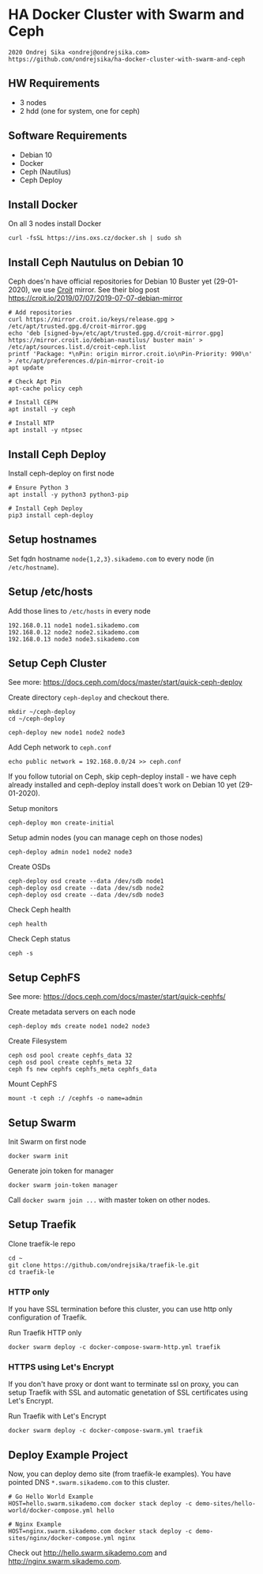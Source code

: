 # HA Docker Cluster with Swarm and Ceph

    2020 Ondrej Sika <ondrej@ondrejsika.com>
    https://github.com/ondrejsika/ha-docker-cluster-with-swarm-and-ceph


## HW Requirements

- 3 nodes
- 2 hdd (one for system, one for ceph)

## Software Requirements

- Debian 10
- Docker
- Ceph (Nautilus)
- Ceph Deploy

## Install Docker

On all 3 nodes install Docker

```
curl -fsSL https://ins.oxs.cz/docker.sh | sudo sh
```

## Install Ceph Nautulus on Debian 10

Ceph does'n have official repositories for Debian 10 Buster yet (29-01-2020), we use [Croit](https://croit.io) mirror. See their blog post <https://croit.io/2019/07/07/2019-07-07-debian-mirror>

```
# Add repositories
curl https://mirror.croit.io/keys/release.gpg > /etc/apt/trusted.gpg.d/croit-mirror.gpg
echo 'deb [signed-by=/etc/apt/trusted.gpg.d/croit-mirror.gpg] https://mirror.croit.io/debian-nautilus/ buster main' > /etc/apt/sources.list.d/croit-ceph.list
printf 'Package: *\nPin: origin mirror.croit.io\nPin-Priority: 990\n' > /etc/apt/preferences.d/pin-mirror-croit-io
apt update

# Check Apt Pin
apt-cache policy ceph

# Install CEPH
apt install -y ceph

# Install NTP
apt install -y ntpsec
```

## Install Ceph Deploy

Install ceph-deploy on first node

```
# Ensure Python 3
apt install -y python3 python3-pip

# Install Ceph Deploy
pip3 install ceph-deploy
```

## Setup hostnames

Set fqdn hostname `node{1,2,3}.sikademo.com` to every node (in `/etc/hostname`).

## Setup /etc/hosts

Add those lines to `/etc/hosts` in every node

```
192.168.0.11 node1 node1.sikademo.com
192.168.0.12 node2 node2.sikademo.com
192.168.0.13 node3 node3.sikademo.com
```

## Setup Ceph Cluster

See more: <https://docs.ceph.com/docs/master/start/quick-ceph-deploy>


Create directory `ceph-deploy` and checkout there.

```
mkdir ~/ceph-deploy
cd ~/ceph-deploy
```

```
ceph-deploy new node1 node2 node3
```

Add Ceph network to `ceph.conf`

```
echo public network = 192.168.0.0/24 >> ceph.conf
```

If you follow tutorial on Ceph, skip ceph-deploy install - we have ceph already installed and ceph-deploy install does't work on Debian 10 yet (29-01-2020).

Setup monitors

```
ceph-deploy mon create-initial
```

Setup admin nodes (you can manage ceph on those nodes)

```
ceph-deploy admin node1 node2 node3
```

Create OSDs

```
ceph-deploy osd create --data /dev/sdb node1
ceph-deploy osd create --data /dev/sdb node2
ceph-deploy osd create --data /dev/sdb node3
```

Check Ceph health

```
ceph health
```

Check Ceph status

```
ceph -s
```

## Setup CephFS

See more: <https://docs.ceph.com/docs/master/start/quick-cephfs/>


Create metadata servers on each node

```
ceph-deploy mds create node1 node2 node3
```

Create Filesystem

```
ceph osd pool create cephfs_data 32
ceph osd pool create cephfs_meta 32
ceph fs new cephfs cephfs_meta cephfs_data
```

Mount CephFS

```
mount -t ceph :/ /cephfs -o name=admin
```

## Setup Swarm

Init Swarm on first node

```
docker swarm init
```

Generate join token for manager

```
docker swarm join-token manager
```

Call `docker swarm join ...` with master token on other nodes.


## Setup Traefik

Clone traefik-le repo

```
cd ~
git clone https://github.com/ondrejsika/traefik-le.git
cd traefik-le
```

### HTTP only

If you have SSL termination before this cluster, you can use http only configuration of Traefik.

Run Traefik HTTP only

```
docker swarm deploy -c docker-compose-swarm-http.yml traefik
```

### HTTPS using Let's Encrypt

If you don't have proxy or dont want to terminate ssl on proxy, you can setup Traefik with SSL and automatic genetation of SSL certificates using Let's Encrypt.

Run Traefik with Let's Encrypt

```
docker swarm deploy -c docker-compose-swarm.yml traefik
```

## Deploy Example Project

Now, you can deploy demo site (from traefik-le examples). You have pointed DNS `*.swarm.sikademo.com` to this cluster.

```
# Go Hello World Example
HOST=hello.swarm.sikademo.com docker stack deploy -c demo-sites/hello-world/docker-compose.yml hello

# Nginx Example
HOST=nginx.swarm.sikademo.com docker stack deploy -c demo-sites/nginx/docker-compose.yml nginx
```

Check out <http://hello.swarm.sikademo.com> and <http://nginx.swarm.sikademo.com>.
